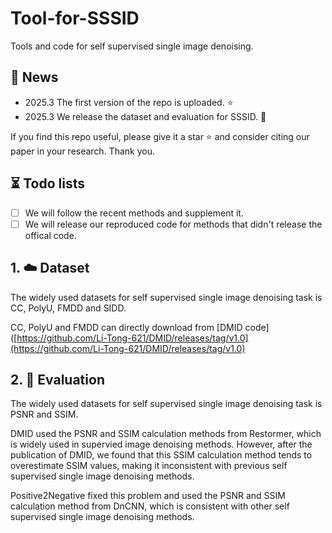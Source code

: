 # Tool-for-SSSID
Tools and code for self supervised single image denoising.

## 🚀 News

- 2025.3 The first version of the repo is uploaded. :star:
- 2025.3 We release the dataset and evaluation for SSSID. :gift_heart:

If you find this repo useful, please give it a star ⭐ and consider citing our paper in your research. Thank you.

## ⏳ Todo lists
- [ ] We will follow the recent methods and supplement it. 
- [ ] We will release our reproduced code for methods that didn't release the offical code.

## 1. :cloud: Dataset

The widely used datasets for self supervised single image denoising task is CC, PolyU, FMDD and SIDD.

CC, PolyU and FMDD can directly download from [DMID code]([https://github.com/Li-Tong-621/DMID/releases/tag/v1.0](https://github.com/Li-Tong-621/DMID/releases/tag/v1.0)  

## 2. :ocean: Evaluation

The widely used datasets for self supervised single image denoising task is PSNR and SSIM.

DMID used the PSNR and SSIM calculation methods from Restormer, which is widely used in supervied image denoising methods. However,  after the publication of DMID, we found that this SSIM calculation method tends to overestimate SSIM values, making it inconsistent with previous self supervised single image denoising methods.

Positive2Negative fixed this problem and used the PSNR and SSIM calculation method from DnCNN, which is consistent with other self supervised single image denoising methods.

